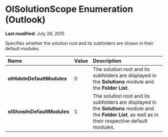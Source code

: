 
# OlSolutionScope Enumeration (Outlook)

 **Last modified:** July 28, 2015

Specifies whether the solution root and its subfolders are shown in their default modules.


|**Name**|**Value**|**Description**|
|:-----|:-----|:-----|
| **olHideInDefaultModules**|0|The solution root and its subfolders are displayed in the  **Solutions** module and the **Folder List**.|
| **olShowInDefaultModules**|1|The solution root and its subfolders are displayed in the  **Solutions** module and the **Folder List**, as well as in their respective default modules.|
